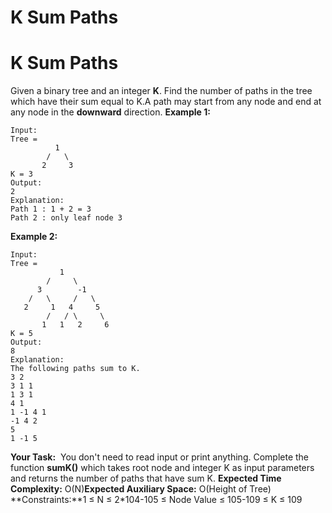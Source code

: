 # K Sum Paths

# K Sum Paths
Given a binary tree and an integer **K**. Find the number of paths in the tree which have their sum equal to K.A path may start from any node and end at any node in the **downward** direction.
**Example 1:**
```
Input:
Tree =
          1
        /   \
       2     3
K = 3
Output:
2
Explanation:
Path 1 : 1 + 2 = 3
Path 2 : only leaf node 3
```
**Example 2:**
```
Input:
Tree =
           1
        /     \
      3        -1
    /   \     /   \
   2     1   4     5
        /   / \     \
       1   1   2     6
K = 5
Output:
8
Explanation:
The following paths sum to K.
3 2
3 1 1
1 3 1
4 1
1 -1 4 1
-1 4 2
5
1 -1 5
```
**Your Task:**  You don't need to read input or print anything. Complete the function **sumK()** which takes root node and integer K as input parameters and returns the number of paths that have sum K.
**Expected Time Complexity:** O(N)**Expected Auxiliary Space:** O(Height of Tree)
**Constraints:**1 ≤ N ≤ 2*104-105 ≤ Node Value ≤ 105-109 ≤ K ≤ 109